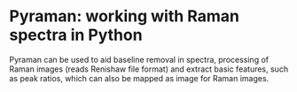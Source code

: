 # Pyraman: working with Raman spectra in Python

Pyraman can be used to aid baseline removal in spectra, processing of Raman
images (reads Renishaw file format) and extract basic features, such as peak
ratios, which can also be mapped as image for Raman images.
